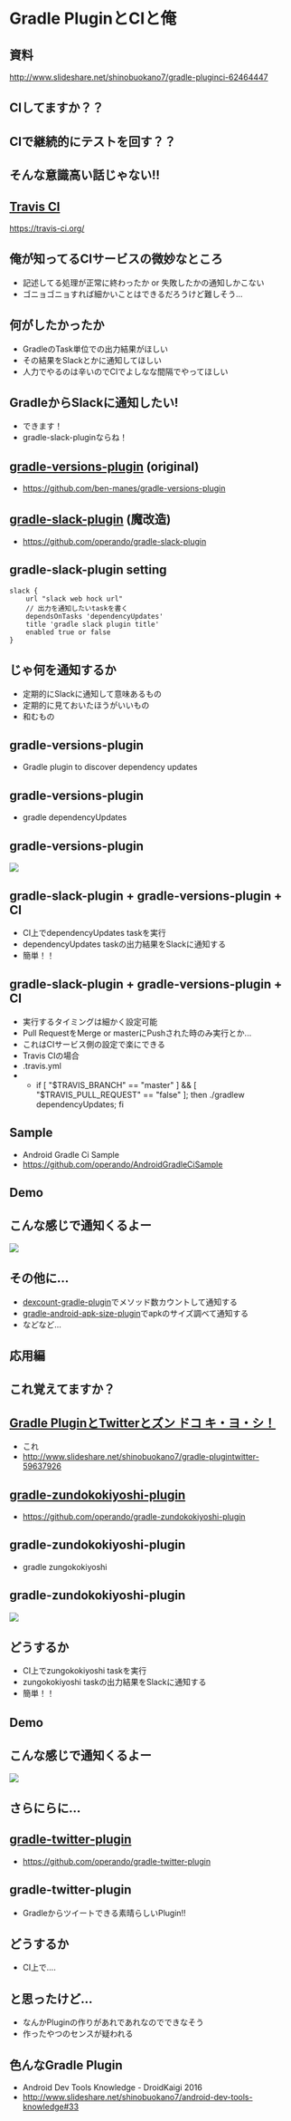 
# Gradle PluginとCIと俺


## 資料

http://www.slideshare.net/shinobuokano7/gradle-pluginci-62464447

## CIしてますか？？


## CIで継続的にテストを回す？？


## そんな意識高い話じゃない!!

## [Travis CI](https://travis-ci.org/)

https://travis-ci.org/


## 俺が知ってるCIサービスの微妙なところ

* 記述してる処理が正常に終わったか or 失敗したかの通知しかこない
* ゴニョゴニョすれば細かいことはできるだろうけど難しそう...


## 何がしたかったか

* GradleのTask単位での出力結果がほしい
* その結果をSlackとかに通知してほしい
* 人力でやるのは辛いのでCIでよしなな間隔でやってほしい


## GradleからSlackに通知したい!

* できます！
* gradle-slack-pluginならね！


## [gradle-versions-plugin](https://github.com/ben-manes/gradle-versions-plugin) (original)

* https://github.com/ben-manes/gradle-versions-plugin


## [gradle-slack-plugin](https://github.com/operando/gradle-slack-plugin) (魔改造)

* https://github.com/operando/gradle-slack-plugin


## gradle-slack-plugin setting

```
slack {
    url "slack web hock url"
    // 出力を通知したいtaskを書く
    dependsOnTasks 'dependencyUpdates'
    title 'gradle slack plugin title'
    enabled true or false
}
```

## じゃ何を通知するか

* 定期的にSlackに通知して意味あるもの
* 定期的に見ておいたほうがいいもの
* 和むもの


## gradle-versions-plugin

* Gradle plugin to discover dependency updates


## gradle-versions-plugin

* gradle dependencyUpdates


## gradle-versions-plugin

![](./arts/gradle-version-plugin.png)


## gradle-slack-plugin + gradle-versions-plugin + CI

* CI上でdependencyUpdates taskを実行
* dependencyUpdates taskの出力結果をSlackに通知する
* 簡単！！


## gradle-slack-plugin + gradle-versions-plugin + CI

* 実行するタイミングは細かく設定可能
 * Pull RequestをMerge or masterにPushされた時のみ実行とか...
 * これはCIサービス側の設定で楽にできる
* Travis CIの場合
* .travis.yml
* - if [ "$TRAVIS_BRANCH" == "master" ] && [ "$TRAVIS_PULL_REQUEST" == "false" ]; then ./gradlew dependencyUpdates; fi


## Sample

* Android Gradle Ci Sample
 * https://github.com/operando/AndroidGradleCiSample


## Demo


## こんな感じで通知くるよー

![](./arts/gradle-slack-plugin_and_gradle-version-plugin_and_ci_and_slack.png)


## その他に…

* [dexcount-gradle-plugin](https://github.com/KeepSafe/dexcount-gradle-plugin)でメソッド数カウントして通知する
* [gradle-android-apk-size-plugin](https://github.com/vanniktech/gradle-android-apk-size-plugin)でapkのサイズ調べて通知する
* などなど…

## 応用編

## これ覚えてますか？

## [Gradle PluginとTwitterとズン ドコ キ・ヨ・シ！](http://www.slideshare.net/shinobuokano7/gradle-plugintwitter-59637926)

* これ
* http://www.slideshare.net/shinobuokano7/gradle-plugintwitter-59637926


## [gradle-zundokokiyoshi-plugin](https://github.com/operando/gradle-zundokokiyoshi-plugin)

* https://github.com/operando/gradle-zundokokiyoshi-plugin


## gradle-zundokokiyoshi-plugin

* gradle zungokokiyoshi


## gradle-zundokokiyoshi-plugin

![](./arts/gralde-zundokokiyoshi-plugin.png)

## どうするか

* CI上でzungokokiyoshi taskを実行
* zungokokiyoshi taskの出力結果をSlackに通知する
* 簡単！！

## Demo

## こんな感じで通知くるよー

![](./arts/gralde-zundokokiyoshi-plugin_and_ci.png)

## さらにらに...

## [gradle-twitter-plugin](https://github.com/operando/gradle-twitter-plugin)

* https://github.com/operando/gradle-twitter-plugin

## gradle-twitter-plugin

* Gradleからツイートできる素晴らしいPlugin!!

## どうするか

* CI上で....

## と思ったけど...

* なんかPluginの作りがあれであれなのでできなそう
* 作ったやつのセンスが疑われる

## 色んなGradle Plugin

* Android Dev Tools Knowledge - DroidKaigi 2016
 * http://www.slideshare.net/shinobuokano7/android-dev-tools-knowledge#33
